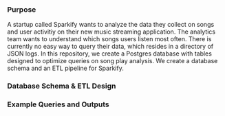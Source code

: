 ### Purpose

A startup called Sparkify wants to analyze the data they collect on songs and user activitiy on their new music streaming application. The analytics team wants to understand which songs users listen most often. There is currently no easy way to query their data, which resides in a directory of JSON logs. In this repository, we create a Postgres database with tables designed to optimize queries on song play analysis. We create a database schema and an ETL pipeline for Sparkify. 

### Database Schema & ETL Design ###


### Example Queries and Outputs ###